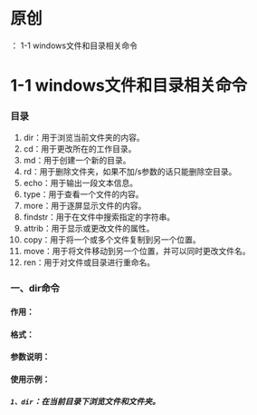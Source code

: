 # 原创
：  1-1 windows文件和目录相关命令

# 1-1 windows文件和目录相关命令

### 目录

1.  dir：用于浏览当前文件夹的内容。 
1.  cd：用于更改所在的工作目录。 
1.  md：用于创建一个新的目录。 
1.  rd：用于删除文件夹，如果不加/s参数的话只能删除空目录。 
1.  echo：用于输出一段文本信息。 
1.  type：用于查看一个文件的内容。 
1.  more：用于逐屏显示文件的内容。 
1.  findstr：用于在文件中搜索指定的字符串。 
1.  attrib：用于显示或更改文件的属性。 
1.  copy：用于将一个或多个文件复制到另一个位置。 
1.  move：用于将文件移动到另一个位置，并可以同时更改文件名。 
1.  ren：用于对文件或目录进行重命名。 

### 一、dir命令

#### 作用：

#### 格式：

#### 参数说明：

#### 使用示例：

##### `1、dir`：在当前目录下浏览文件和文件夹。

